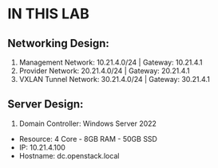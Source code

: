 # IN THIS LAB

## Networking Design:
1. Management Network: 10.21.4.0/24 | Gateway: 10.21.4.1
2. Provider Network: 20.21.4.0/24 | Gateway: 20.21.4.1
3. VXLAN Tunnel Network: 30.21.4.0/24 | Gateway: 30.21.4.1

## Server Design:
1. Domain Controller: Windows Server 2022
- Resource: 4 Core - 8GB RAM - 50GB SSD
- IP: 10.21.4.100
- Hostname: dc.openstack.local
